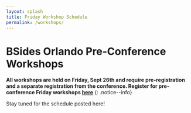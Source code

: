 ```yaml
---
layout: splash
title: Friday Workshop Schedule
permalink: /workshops/
---
```


# BSides Orlando Pre-Conference Workshops

**All workshops are held on Friday, Sept 26th and require pre-registration and a separate registration from the conference. Register for pre-conference Friday workshops [here](https://www.eventbrite.com/e/bsides-orlando-2025-workshops-tickets-1618524072069)**
{: .notice--info}

Stay tuned for the schedule posted here!
